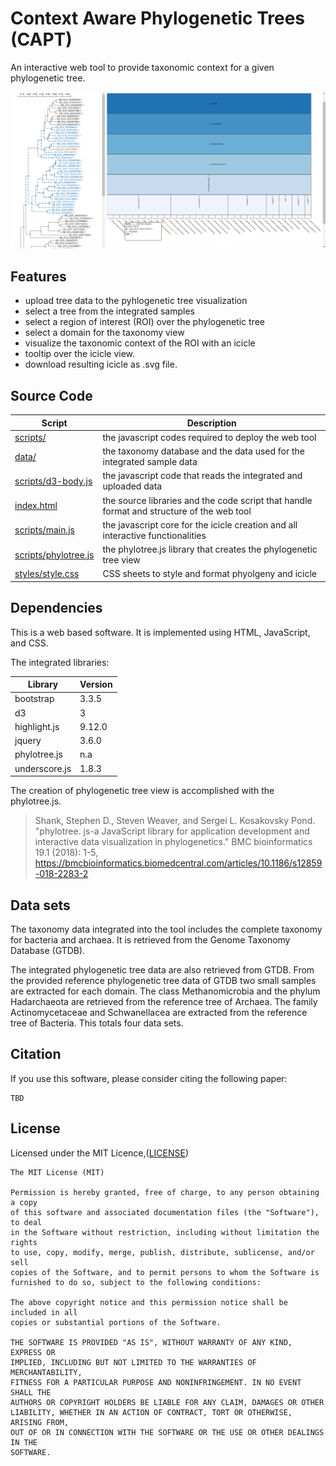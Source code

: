 # Context Aware Phylogenetic Trees (CAPT)
An interactive web tool to provide taxonomic context for a given phylogenetic tree.


![](/img/feature.png)


## Features
* upload tree data to the pyhlogenetic tree visualization
* select a tree from the integrated samples
* select a region of interest (ROI) over the phylogenetic tree
* select a domain for the taxonomy view
* visualize the taxonomic context of the ROI with an icicle
* tooltip over the icicle view.
* download resulting icicle as .svg file.


## Source Code
|Script|Description| 
|---|---|
|[scripts/](scripts)| the javascript codes required to deploy the web tool
|[data/](data)| the taxonomy database and the data used for the integrated sample data
|[scripts/d3-body.js](scripts/d3-body.js)| the javascript code that reads the integrated and uploaded data
|[index.html](index.html)| the source libraries and the code script that handle format and structure of the web tool
|[scripts/main.js](scripts/main.js)| the javascript core for the icicle creation and all interactive functionalities
|[scripts/phylotree.js](./scripts/phylotree.js)| the phylotree.js library that creates the phylogenetic tree view 
|[styles/style.css](./styles/style.css)| CSS sheets to style and format phyolgeny and icicle

## Dependencies
This is a web based software. It is implemented using HTML, JavaScript, and CSS. 

The integrated libraries:

|Library|Version|
|---|---|
|bootstrap|3.3.5|
|d3|3|
|highlight.js|9.12.0|
|jquery|3.6.0|
|phylotree.js|n.a|
|underscore.js|1.8.3|

The creation of phylogenetic tree view is accomplished with the phylotree.js.
> Shank, Stephen D., Steven Weaver, and Sergei L. Kosakovsky Pond. "phylotree. js-a JavaScript library for application development and interactive data visualization in phylogenetics." BMC bioinformatics 19.1 (2018): 1-5, https://bmcbioinformatics.biomedcentral.com/articles/10.1186/s12859-018-2283-2


## Data sets
The taxonomy data integrated into the tool includes the complete taxonomy for bacteria and archaea.
It is retrieved from the Genome Taxonomy Database (GTDB). 

The integrated phylogenetic tree data are also retrieved from GTDB.
From the provided reference phylogenetic tree data of GTDB two small samples are extracted for each domain.
The class Methanomicrobia and the phylum Hadarchaeota are retrieved from the reference tree of Archaea.
The family Actinomycetaceae and Schwanellacea are extracted from the reference tree of Bacteria.
This totals four data sets.


## Citation

If you use this software, please consider citing the following paper:
```
TBD
```


## License

Licensed under the MIT Licence,([LICENSE](./LICENSE))
```
The MIT License (MIT)

Permission is hereby granted, free of charge, to any person obtaining a copy
of this software and associated documentation files (the "Software"), to deal
in the Software without restriction, including without limitation the rights
to use, copy, modify, merge, publish, distribute, sublicense, and/or sell
copies of the Software, and to permit persons to whom the Software is
furnished to do so, subject to the following conditions:

The above copyright notice and this permission notice shall be included in all
copies or substantial portions of the Software.

THE SOFTWARE IS PROVIDED "AS IS", WITHOUT WARRANTY OF ANY KIND, EXPRESS OR
IMPLIED, INCLUDING BUT NOT LIMITED TO THE WARRANTIES OF MERCHANTABILITY,
FITNESS FOR A PARTICULAR PURPOSE AND NONINFRINGEMENT. IN NO EVENT SHALL THE
AUTHORS OR COPYRIGHT HOLDERS BE LIABLE FOR ANY CLAIM, DAMAGES OR OTHER
LIABILITY, WHETHER IN AN ACTION OF CONTRACT, TORT OR OTHERWISE, ARISING FROM,
OUT OF OR IN CONNECTION WITH THE SOFTWARE OR THE USE OR OTHER DEALINGS IN THE
SOFTWARE. 
```
